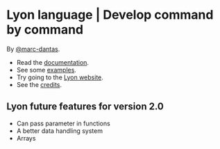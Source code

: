 # Lyon language | Develop command by command
By [@marc-dantas](https://github.com/marc-dantas).

- Read the [documentation](./markdown_docs/index.md).
- See some [examples](./markdown_docs/examples.md).
- Try going to the [Lyon website](https://marc-dantas.github.io/lyon).
- See the [credits](./CREDITS.md).

## Lyon future features for version 2.0
- Can pass parameter in functions
- A better data handling system
- Arrays
